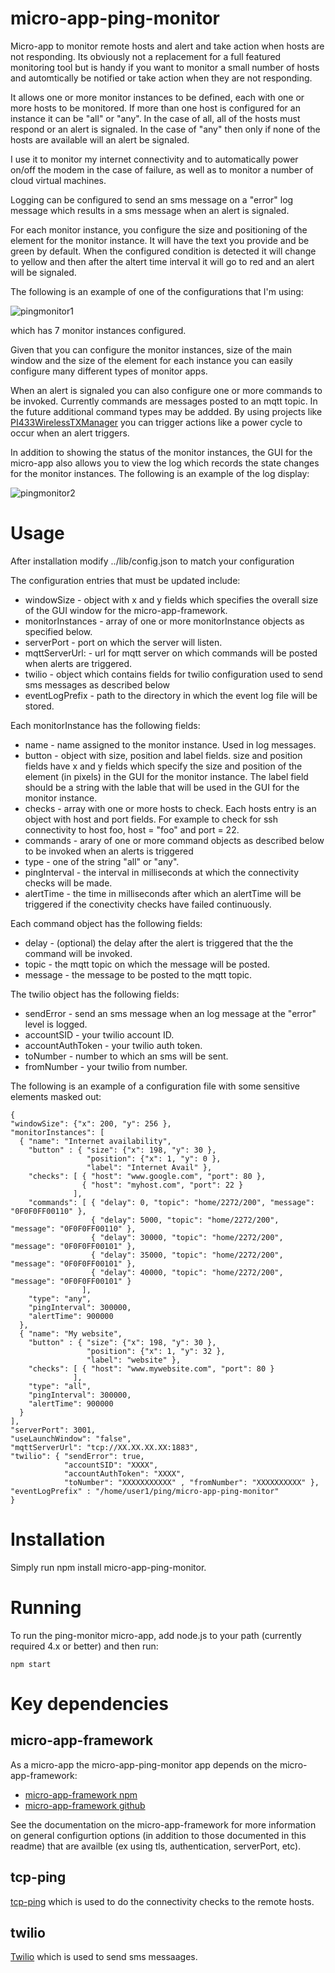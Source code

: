 # micro-app-ping-monitor

Micro-app to monitor remote hosts and alert and take action when
hosts are not responding. Its obviously not a replacement for
a full featured monitoring tool but is handy if you want to monitor a small number of hosts and automtically be notified or
take action when they are not responding.

It allows one or more monitor instances to be defined, each with
one or more hosts to be monitored.  If more than one host is
configured for an instance it can be "all" or "any".  In the case of all, all of the hosts must respond or an alert is signaled. In
the case of "any" then only if none of the hosts are available
will an alert be signaled.

I use it to monitor my internet connectivity and to automatically
power on/off the modem in the case of failure, as well as to
monitor a number of cloud virtual machines.

Logging can be configured to send an sms message on a "error"
log message which results in a sms message when an alert
is signaled.

For each monitor instance, you configure the size and positioning
of the element for the monitor instance.  It will have the
text you provide and be green by default.  When the configured
condition is detected it will change to yellow and then after
the altert time interval it will go to red and an alert will
be signaled.

The following is an example of one of the configurations that
I'm using:

![pingmonitor1](https://github.com/mhdawson/micro-app-ping-monitor/blob/master/pictures/pingmonitor1.jpg?raw=true)

which has 7 monitor instances configured.

Given that you can configure the monitor instances, size of the main window and the size of the element for each instance you can easily configure many different types of monitor apps.

When an alert is signaled you can also configure one or more commands to be invoked.  Currently commands are messages posted
to an mqtt topic.  In the future additional command types may be addded. By using projects like [PI433WirelessTXManager](https://github.com/mhdawson/PI433WirelessTXManager) you can trigger actions like a power cycle to occur when an
alert triggers.

In addition to showing the status of the monitor instances, the GUI for the micro-app also allows you to view the log which records the state changes for the monitor instances.  The following is an example of the log display:

![pingmonitor2](https://github.com/mhdawson/micro-app-ping-monitor/blob/master/pictures/pingmonitor2.jpg?raw=true)

# Usage

After installation modify ../lib/config.json to match your configuration

The configuration entries that must be updated include:

* windowSize - object with x and y fields which specifies the
  overall size of the GUI window for the micro-app-framework.
* monitorInstances - array of one or more monitorInstance
  objects as specified below.
* serverPort - port on which the server will listen.
* mqttServerUrl: - url for mqtt server on which commands will
  be posted when alerts are triggered.
* twilio - object which contains fields for twilio configuration
  used to send sms messages as described below
* eventLogPrefix - path to the directory in which the event log
  file will be stored.

Each monitorInstance has the following fields:

* name - name assigned to the monitor instance. Used in log
  messages.
* button - object with size, position and label fields.  size
  and position fields have x and y fields which specify the size
  and position of the element (in pixels) in the GUI for the
  monitor instance.  The label field should be a string with
  the lable that will be used in the GUI for the monitor instance.
* checks - array with one or more hosts to check.  Each hosts
  entry is an object with host and port fields.  For example to
  check for ssh connectivity to host foo, host = "foo" and
  port = 22.
* commands - arary of one or more command objects as
  described below to be invoked when  an alerts is triggered
* type - one of the string "all" or "any".
* pingInterval - the interval in milliseconds at which
  the connectivity checks will be made.
* alertTime - the time in milliseconds after which an alertTime
  will be triggered if the conectivity checks have failed
  continuously.

Each command object has the following fields:

* delay - (optional) the delay after the alert is triggered
  that the the command will be invoked.
* topic - the mqtt topic on which the message will be posted.
* message - the message to be posted to the mqtt topic.

The twilio object has the following fields:

* sendError - send an sms message when an log message at the
  "error" level is logged.
* accountSID - your twilio account ID.
* accountAuthToken - your twilio auth token.
* toNumber - number to which an sms will be sent.
* fromNumber - your twilio from number.

The following is an example of a configuration file with
some sensitive elements masked out:  

  ```
  {
  "windowSize": {"x": 200, "y": 256 },
  "monitorInstances": [
    { "name": "Internet availability",
      "button" : { "size": {"x": 198, "y": 30 },
                   "position": {"x": 1, "y": 0 },
                   "label": "Internet Avail" },
      "checks": [ { "host": "www.google.com", "port": 80 },
                  { "host": "myhost.com", "port": 22 }
                ],
      "commands": [ { "delay": 0, "topic": "home/2272/200", "message": "0F0F0FF00110" },
                    { "delay": 5000, "topic": "home/2272/200", "message": "0F0F0FF00110" },
                    { "delay": 30000, "topic": "home/2272/200", "message": "0F0F0FF00101" },
                    { "delay": 35000, "topic": "home/2272/200", "message": "0F0F0FF00101" },
                    { "delay": 40000, "topic": "home/2272/200", "message": "0F0F0FF00101" }
                  ],
      "type": "any",
      "pingInterval": 300000,
      "alertTime": 900000
    },
    { "name": "My website",
      "button" : { "size": {"x": 198, "y": 30 },
                   "position": {"x": 1, "y": 32 },
                   "label": "website" },
      "checks": [ { "host": "www.mywebsite.com", "port": 80 }
                ],
      "type": "all",
      "pingInterval": 300000,
      "alertTime": 900000
    }
  ],
  "serverPort": 3001,
  "useLaunchWindow": "false",
  "mqttServerUrl": "tcp://XX.XX.XX.XX:1883",
  "twilio": { "sendError": true,
              "accountSID": "XXXX",
              "accountAuthToken": "XXXX",
              "toNumber": "XXXXXXXXXXX" , "fromNumber": "XXXXXXXXXX" },
  "eventLogPrefix" : "/home/user1/ping/micro-app-ping-monitor"
}
```

# Installation

Simply run npm install micro-app-ping-monitor.

# Running

To run the ping-monitor micro-app, add node.js to your path (currently required 4.x or better) and then run:

```
npm start
```

# Key dependencies

## micro-app-framework
As a micro-app the micro-app-ping-monitor app depends on the micro-app-framework:

* [micro-app-framework npm](https://www.npmjs.com/package/micro-app-framework)
* [micro-app-framework github](https://github.com/mhdawson/micro-app-framework)

See the documentation on the micro-app-framework for more information on general configurtion options (in addition to those documented in this readme) that are availble (ex using tls, authentication, serverPort, etc).

## tcp-ping

[tcp-ping](https://www.npmjs.com/package/tcp-ping) which is used to do the connectivity checks to the remote hosts.

## twilio

[Twilio](https://www.twilio.com/) which is used to send sms messaages.

